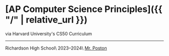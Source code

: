# [AP Computer Science Principles]({{ "/" | relative_url }})

via Harvard University's CS50 Curriculum

---

Richardson High School\\
2023–2024\\
[Mr. Poston](mailto:john.poston@risd.org)